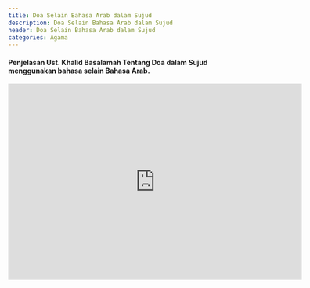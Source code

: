```yaml
---
title: Doa Selain Bahasa Arab dalam Sujud
description: Doa Selain Bahasa Arab dalam Sujud
header: Doa Selain Bahasa Arab dalam Sujud
categories: Agama
---
```

#### Penjelasan Ust. Khalid Basalamah Tentang Doa dalam Sujud menggunakan bahasa selain Bahasa Arab.

<iframe allowfullscreen="" class="YOUTUBE-iframe-video" frameborder="0" height="400" src="https://www.youtube.com/embed/OoE-x7mI33E?feature=player_embedded" width="600"></iframe>
<!--
https://www.youtube.com/embed/OoE-x7mI33E?start=200&end=635
-->
